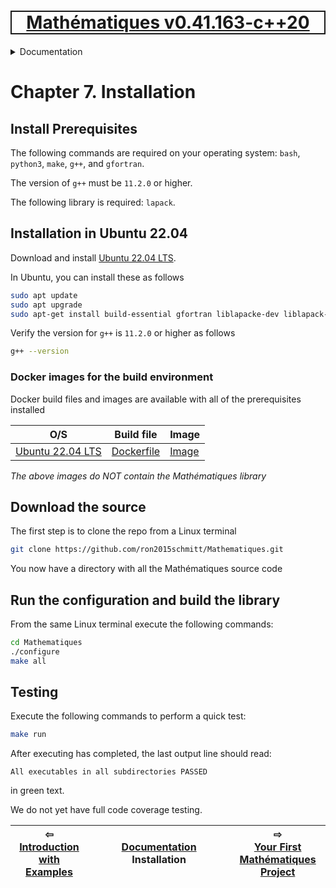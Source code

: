 [<h1 style='border: 2px solid; text-align: center'>Mathématiques v0.41.163-c++20</h1>](../../README.md)

<details>

<summary>Documentation</summary>

# [Documentation](../README.md)<br>
Chapter 1. [License](../license/README.md)<br>
Chapter 2. [About](../about/README.md)<br>
Chapter 3. [Objectives](../objectives/README.md)<br>
Chapter 4. [Status & Release Notes](../status-release/README.md)<br>
Chapter 5. [Upcoming Development](../development-schedule/README.md)<br>
Chapter 6. [Introduction with Examples](../intro/README.md)<br>
Chapter 7. _Installation_ <br>
Chapter 8. [Your First Mathématiques Project](../first-project/README.md)<br>
Chapter 9. [Usage Guide: Syntax, Data Types, Functions, etc](../user-guide/README.md)<br>
Chapter 10. [Benchmarks](../benchmarks/README.md)<br>
Chapter 11. [Tests](../test/README.md)<br>
Chapter 12. [Developer Guide: Modifying and Extending Mathématiques](../developer-guide/README.md)<br>


</details>



# Chapter 7. Installation



## Install Prerequisites

The following commands are required on your operating system: `bash`, `python3`, `make`, `g++`, and `gfortran`.

The version of `g++` must be `11.2.0` or higher.

The following library is required: `lapack`.

## Installation in Ubuntu 22.04

Download and install [Ubuntu 22.04 LTS](https://releases.ubuntu.com/22.04/).

In Ubuntu, you can install these as follows
```bash
sudo apt update
sudo apt upgrade
sudo apt-get install build-essential gfortran liblapacke-dev liblapack-doc
```

Verify the version for `g++` is `11.2.0` or higher as follows
```bash
g++ --version 
```


<a name="docker-images"></a>
### Docker images for the build environment

Docker build files and images are available with all of the prerequisites installed

| O/S  | Build file | Image |
| ----------- | ----------- | ----------- |
| [Ubuntu 22.04 LTS](https://releases.ubuntu.com/22.04/) | [Dockerfile](https://github.com/ron2015schmitt/Mathematiques/tree/master/docker/ubuntu-22.04) | [Image](https://hub.docker.com/repository/docker/electron2015/ubuntu-22.04-mathq-env) |

*The above images do NOT contain the Mathématiques library*

## Download the source

The first step is to clone the repo from a Linux terminal

```bash
git clone https://github.com/ron2015schmitt/Mathematiques.git
```

You now have a directory with all the Mathématiques source code

## Run the configuration and build the library

From the same Linux terminal execute the following commands:

```bash
cd Mathematiques
./configure
make all
```

## Testing

Execute the following commands to perform a quick test:

```bash
make run
```

After executing has completed, the last output line should read:

```text
All executables in all subdirectories PASSED
```
in green text.

We do not yet have full code coverage testing.



| ⇦ <br />[Introduction with Examples](../intro/README.md)  | [Documentation](../README.md)<br />Installation<br /><img width=1000/> | ⇨ <br />[Your First Mathématiques Project](../first-project/README.md)   |
| ------------ | :-------------------------------: | ------------ |

